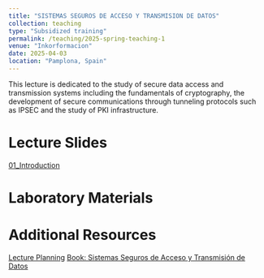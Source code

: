 ```yaml
---
title: "SISTEMAS SEGUROS DE ACCESO Y TRANSMISION DE DATOS"
collection: teaching
type: "Subsidized training"
permalink: /teaching/2025-spring-teaching-1
venue: "Inkorformacion"
date: 2025-04-03
location: "Pamplona, Spain"
---
```


This lecture is dedicated to the study of secure data access and transmission systems including the fundamentals of cryptography, the development of secure communications through tunneling protocols such as IPSEC and the study of PKI infrastructure.

Lecture Slides
======
[01_Introduction](https://sfl0r3nz05.github.io/files/slides/01_INTRODUCTION.pdf)

Laboratory Materials
======

Additional Resources
======

[Lecture Planning](https://sfl0r3nz05.github.io/files/resources/planning.pdf)
[Book: Sistemas Seguros de Acceso y Transmisión de Datos](https://sfl0r3nz05.github.io/files/resources/Sistemas_Seguros_de_Acceso_y_Trans._de_Datos_(MF0489_3).pdf)